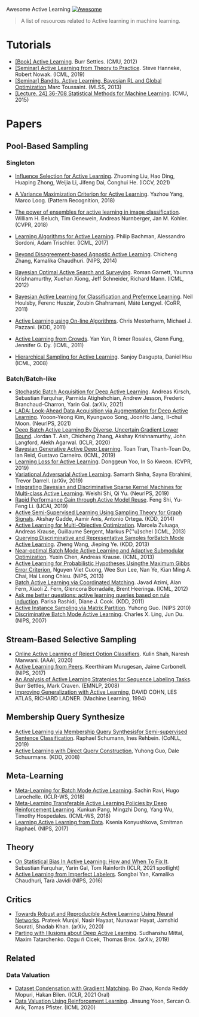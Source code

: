 Awesome Active Learning [![Awesome](https://awesome.re/badge.svg)](https://awesome.re)

> A list of resources related to Active learning in machine learning.



# Tutorials

* [[Book] Active Learning](https://www.morganclaypool.com/doi/abs/10.2200/S00429ED1V01Y201207AIM018). Burr Settles. (CMU, 2012)
* [[Seminar] Active Learning from Theory to Practice](https://www.youtube.com/watch?v=_Ql5vfOPxZU). Steve Hanneke, Robert Nowak. (ICML, 2019)
* [[Seminar] Bandits, Active Learning, Bayesian RL and Global Optimization](https://www.youtube.com/watch?v=5rev-zVx1Ps).Marc Toussaint. (MLSS, 2013)
* [[Lecture. 24]  36-708 Statistical Methods for Machine Learning](https://www.youtube.com/watch?v=UHWbZHZ7aVk). (CMU, 2015)

# Papers

## Pool-Based Sampling

### Singleton

* [Influence Selection for Active Learning](https://arxiv.org/abs/2108.09331). Zhuoming Liu, Hao Ding, Huaping Zhong, Weijia Li, Jifeng Dai, Conghui He. (ICCV, 2021)

* [A Variance Maximization Criterion for Active Learning](https://arxiv.org/pdf/1706.07642.pdf). Yazhou Yang, Marco Loog. (Pattern Recognition, 2018)

* [The power of ensembles for active learning in image classification](http://openaccess.thecvf.com/content_cvpr_2018/papers/Beluch_The_Power_of_CVPR_2018_paper.pdf). William H. Beluch, Tim Genewein, Andreas Nurnberger, Jan M. Kohler. (CVPR, 2018)

* [Learning Algorithms for Active Learning](https://arxiv.org/pdf/1708.00088.pdf). Philip Bachman, Alessandro Sordoni, Adam Trischler. (ICML, 2017)

* [Beyond Disagreement-based Agnostic Active Learning](https://papers.nips.cc/paper/5435-beyond-disagreement-based-agnostic-active-learning.pdf). Chicheng Zhang, Kamalika Chaudhuri. (NIPS, 2014)

* [Bayesian Optimal Active Search and Surveying](https://arxiv.org/abs/1206.6406). Roman Garnett, Yaumna Krishnamurthy, Xuehan Xiong, Jeff Schneider, Richard Mann. (ICML, 2012)

* [Bayesian Active Learning for Classification and Prefernce Learning](https://arxiv.org/abs/1112.5745). Neil Houlsby, Ferenc Huszár, Zoubin Ghahramani, Máté Lengyel. (CoRR, 2011)

* [Active Learning using On-line Algorithms](https://www.cs.rutgers.edu/~pazzani/Publications/active-online.pdf). Chris Mesterharm, Michael J. Pazzani. (KDD, 2011) 

* [Active Learning from Crowds](http://www.cs.columbia.edu/~prokofieva/CandidacyPapers/Yan_AL.pdf). Yan Yan, R ́omer Rosales, Glenn Fung, Jennifer G. Dy. (ICML, 2011)

* [Hierarchical Sampling for Active Learning](https://dl.acm.org/doi/pdf/10.1145/1390156.1390183). Sanjoy Dasgupta, Daniel Hsu  (ICML, 2008)

  

### Batch/Batch-like

* [Stochastic Batch Acquisition for Deep Active Learning](https://arxiv.org/abs/2106.12059). Andreas Kirsch, Sebastian Farquhar, Parmida Atighehchian, Andrew Jesson, Frederic Branchaud-Charron, Yarin Gal. (arXiv, 2021)
* [LADA: Look-Ahead Data Acquisition via Augmentation for Deep Active Learning](https://openreview.net/forum?id=eATOjMwxfUQ). Yooon-Yeong Kim, Kyungwoo Song, JoonHo Jang, Il-chul Moon. (NeurIPS, 2021)
* [Deep Batch Active Learning By Diverse, Uncertain Gradient Lower Bound](https://openreview.net/forum?id=ryghZJBKPS). Jordan T. Ash, Chicheng Zhang, Akshay Krishnamurthy, John Langford, Alekh Agarwal. (ICLR, 2020)
* [Bayesian Generative Active Deep Learning](https://arxiv.org/pdf/1904.11643.pdf). Toan Tran, Thanh-Toan Do, Ian Reid, Gustavo Carneiro. (ICML, 2019)
* [Learning Loss for Active Learning](https://arxiv.org/abs/1905.03677). Donggeun Yoo, In So Kweon. (CVPR, 2019)
* [Variational Adversarial Active Learning](https://arxiv.org/pdf/1904.00370.pdf). Samarth Sinha, Sayna Ebrahimi, Trevor Darrell. (arXiv, 2019)
* [Integrating Bayesian and Discriminative Sparse Kernel Machines for Multi-class Active Learning](https://papers.nips.cc/paper/8500-integrating-bayesian-and-discriminative-sparse-kernel-machines-for-multi-class-active-learning.pdf). Weishi Shi, Qi Yu. (NeurIPS, 2019)
* [Rapid Performance Gain through Active Model Reuse](http://www.lamda.nju.edu.cn/liyf/paper/ijcai19-acmr.pdf). Feng Shi, Yu-Feng Li. (IJCAI, 2019)
* [Active Semi-Supervised Learning Using Sampling Theory for Graph Signals](http://sipi.usc.edu/~ortega/Papers/Gadde_KDD_14.pdf). Akshay Gadde, Aamir Anis, Antonio Ortega. (KDD, 2014)
* [Active Learning for Multi-Objective Optimization](http://proceedings.mlr.press/v28/zuluaga13.pdf). Marcela Zuluaga, Andreas Krause, Guillaume Sergent, Markus P{\''u}schel (ICML, 2013)
* [Querying Discriminative and Representative Samples forBatch Mode Active Learning](http://chbrown.github.io/kdd-2013-usb/kdd/p158.pdf). Zheng Wang, Jieping Ye. (KDD, 2013)
* [Near-optimal Batch Mode Active Learning and Adaptive Submodular Optimization](http://proceedings.mlr.press/v28/chen13b.pdf). Yuxin Chen, Andreas Krause. (ICML, 2013)
* [Active Learning for Probabilistic Hypotheses Usingthe Maximum Gibbs Error Criterion](https://papers.nips.cc/paper/4958-active-learning-for-probabilistic-hypotheses-using-the-maximum-gibbs-error-criterion.pdf), Nguyen Viet Cuong, Wee Sun Lee, Nan Ye, Kian Ming A. Chai, Hai Leong Chieu. (NIPS, 2013)
* [Batch Active Learning via Coordinated Matching](https://icml.cc/2012/papers/607.pdf). Javad Azimi, Alan Fern, Xiaoli Z. Fern, Glencora Borradaile, Brent Heeringa. (ICML, 2012)
* [Ask me better questions: active learning queries based on rule induction](https://www.eecs.wsu.edu/~cook/pubs/kdd11.pdf). Parisa Rashidi, Diane J. Cook. (KDD, 2011)
* [Active Instance Sampling via Matrix Partition](https://papers.nips.cc/paper/3919-active-instance-sampling-via-matrix-partition). Yuhong Guo. (NIPS 2010)
* [Discriminative Batch Mode Active Learning](https://papers.nips.cc/paper/3295-discriminative-batch-mode-active-learning.pdf). Charles X. Ling, Jun Du. (NIPS, 2007)



## Stream-Based Selective Sampling

* [Online Active Learning of Reject Option Classifiers](https://www.aaai.org/Papers/AAAI/2020GB/AAAI-ShahK.3433.pdf). Kulin Shah, Naresh Manwani. (AAAI, 2020)
* [Active Learning from Peers](https://papers.nips.cc/paper/7276-active-learning-from-peers.pdf). Keerthiram Murugesan, Jaime Carbonell. (NIPS, 2017)
* [An Analysis of Active Learning Strategies for Sequence Labeling Tasks](https://www.biostat.wisc.edu/~craven/papers/settles.emnlp08.pdf). Burr Settles, Mark Craven. (EMNLP, 2008)
* [Improving Generalization with Active Learning](https://users.cs.northwestern.edu/~pardo/courses/mmml/papers/active_learning/improving_generalization_with_active_learning_ML94.pdf), DAVID COHN, LES ATLAS, RICHARD LADNER. (Machine Learning, 1994)



## Membership Query Synthesize

* [Active Learning via Membership Query Synthesisfor Semi-supervised Sentence Classification](https://www.aclweb.org/anthology/K19-1044/). Raphael Schumann, Ines Rehbein. (CoNLL, 2019)
* [Active Learning with Direct Query Construction](https://dl.acm.org/doi/10.1145/1401890.1401950), Yuhong Guo, Dale Schuurmans. (KDD, 2008)



## Meta-Learning

* [Meta-Learning for Batch Mode Active Learning](https://openreview.net/forum?id=r1PsGFJPz). Sachin Ravi, Hugo Larochelle. (ICLR-WS, 2018)
* [Meta-Learning Transferable Active Learning Policies by Deep Reinforcement Learning](https://arxiv.org/abs/1806.04798). Kunkun Pang, Mingzhi Dong, Yang Wu, Timothy Hospedales. (ICML-WS, 2018) 
* [Learning Active Learning from Data](https://papers.nips.cc/paper/7010-learning-active-learning-from-data.pdf). Ksenia Konyushkova, Sznitman Raphael. (NIPS, 2017)



## Theory

* [On Statistical Bias In Active Learning: How and When To Fix It](https://openreview.net/forum?id=JiYq3eqTKY). Sebastian Farquhar, Yarin Gal, Tom Rainforth (ICLR, 2021 spotlight)
* [Active Learning from Imperfect Labelers](https://papers.nips.cc/paper/6162-active-learning-from-imperfect-labelers.pdf). Songbai Yan, Kamalika Chaudhuri, Tara Javidi (NIPS, 2016)



## Critics

* [Towards Robust and Reproducible Active  Learning Using Neural Networks](https://arxiv.org/abs/2002.09564). Prateek Munjal, Nasir Hayaat, Nunawar Hayat, Jamshid Sourati, Shadab Khan. (arXiv, 2020)
* [Parting with Illusions about Deep Active Learning](https://arxiv.org/abs/1912.05361). Sudhanshu Mittal, Maxim Tatarchenko. Ozgu ̈n Cicek, Thomas Brox. (arXiv, 2019)



## Related

### Data Valuation

* [Dataset Condensation with Gradient Matching](https://openreview.net/forum?id=mSAKhLYLSsl). Bo Zhao, Konda Reddy Mopuri, Hakan Bilen. (ICLR, 2021 Oral)
* [Data Valuation Using Reinforcement Learning](https://arxiv.org/abs/1909.11671). Jinsung Yoon, Sercan O. Arik, Tomas Pfister. (ICML 2020)